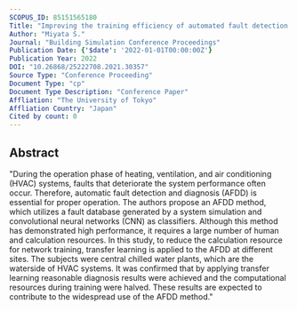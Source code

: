 ```yaml
---
SCOPUS_ID: 85151565180
Title: "Improving the training efficiency of automated fault detection and diagnosis for central chilled water plants by transfer learning"
Author: "Miyata S."
Journal: "Building Simulation Conference Proceedings"
Publication Date: {'$date': '2022-01-01T00:00:00Z'}
Publication Year: 2022
DOI: "10.26868/25222708.2021.30357"
Source Type: "Conference Proceeding"
Document Type: "cp"
Document Type Description: "Conference Paper"
Affliation: "The University of Tokyo"
Affliation Country: "Japan"
Cited by count: 0
---
```


## Abstract
"During the operation phase of heating, ventilation, and air conditioning (HVAC) systems, faults that deteriorate the system performance often occur. Therefore, automatic fault detection and diagnosis (AFDD) is essential for proper operation. The authors propose an AFDD method, which utilizes a fault database generated by a system simulation and convolutional neural networks (CNN) as classifiers. Although this method has demonstrated high performance, it requires a large number of human and calculation resources. In this study, to reduce the calculation resource for network training, transfer learning is applied to the AFDD at different sites. The subjects were central chilled water plants, which are the waterside of HVAC systems. It was confirmed that by applying transfer learning reasonable diagnosis results were achieved and the computational resources during training were halved. These results are expected to contribute to the widespread use of the AFDD method."
